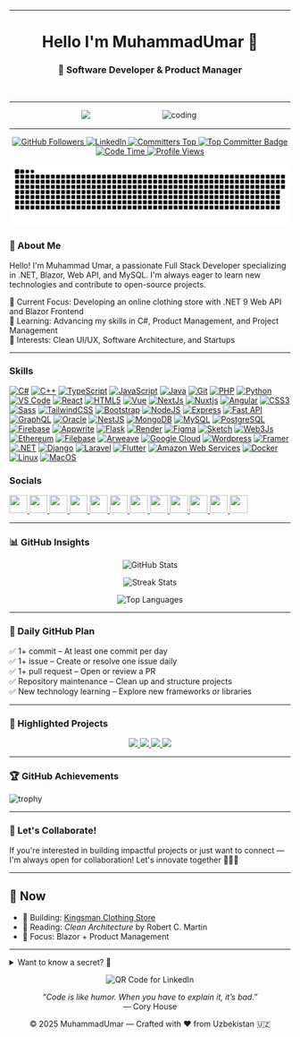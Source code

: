 ------
<h1 align="center"> Hello I'm MuhammadUmar 👋 </h1>
<h3 align="center">🚀 Software Developer & Product Manager</h3>
<br>
<hr/>   
<img align="right" src="https://camo.githubusercontent.com/2366b34bb903c09617990fb5fff4622f3e941349e846ddb7e73df872a9d21233/68747470733a2f2f63646e2e6472696262626c652e636f6d2f75736572732f3733303730332f73637265656e73686f74732f363538313234332f6176656e746f2e676966" alt="coding" width="230px">

<!-- Animation where typing my skills -->
<!-- align is center and there is img from -->
<p align="center">
  <img src="https://readme-typing-svg.herokuapp.com?font=Fira+Code&duration=3000&pause=1000&color=00F7FF&center=true&vCenter=true&width=435&lines=Full+Stack+Developer;PM+%7C+.NET+Enthusiast;Always+Learning+New+Tech"/>
</p>

---

 <!-- GitHub Followers by img.shields.io-->
<p align="center"> 
  <a href="https://github.com/CodesByUmar">
    <img src="https://img.shields.io/github/followers/CodesByUmar?style=social" alt="GitHub Followers" />
  </a>


  <!-- LinkedIn by img.shields.io -->
  <a href="https://www.linkedin.com/in/muhammadumar-asatillayev/">
    <img src="https://img.shields.io/badge/LinkedIn-Connect-blue" alt="LinkedIn" />
  </a>

<!--this is real fuckin' committer's rank-->
  <!-- Committers Top -->
  <a href="https://user-badge.committers.top/uzbekistan/CodesByUmar">
  <img src="https://user-badge.committers.top/uzbekistan/CodesByUmar.svg" alt="Committers Top" />
</a>

<a href="https://user-badge.committers.top/uzbekistan_public/CodesByUmar">
  <img src="https://user-badge.committers.top/uzbekistan_public/CodesByUmar.svg" alt="Top Committer Badge">
</a>


  <!-- Code Time by img.sh-->
  <a href="#">
    <img src="https://img.shields.io/badge/Code%20Time-3%2C989%20hrs%2055%20mins-blue?logo=visualstudiocode&logoColor=white" alt="Code Time" />
  </a>

  <!-- Profile Views by i--> 
  <a href="#">
    <img src="https://img.shields.io/badge/Profile%20Views-1%2C902%2C224-blue" alt="Profile Views" />
  </a>
</p>

<!--[![committers.top badge](https://user-badge.committers.top/uzbekistan/CodesByUmar.svg)](https://user-badge.committers.top/uzbekistan/CodesByUmar)-->

<p align="center">
 <img width="1000" src=".github/.workflows/snake.svg" alt="snake"/>
</p>

<!-- Abo -->
### 🚀 About Me

Hello! I'm Muhammad Umar, a passionate Full Stack Developer specializing in .NET, Blazor, Web API, and MySQL. I'm always eager to learn new technologies and contribute to open-source projects.

🔹 Current Focus: Developing an online clothing store with .NET 9 Web API and Blazor Frontend  
🔹 Learning: Advancing my skills in C#, Product Management, and Project Management  
🔹 Interests: Clean UI/UX, Software Architecture, and Startups

---

### Skills 
<p align="left">
<a href="https://docs.microsoft.com/en-us/dotnet/csharp/" target="_blank" rel="noreferrer"><img src="https://raw.githubusercontent.com/danielcranney/readme-generator/main/public/icons/skills/csharp-colored.svg" width="36" height="36" alt="C#" /></a>
<a href="https://docs.microsoft.com/en-us/cpp/?view=msvc-170" target="_blank" rel="noreferrer"><img src="https://raw.githubusercontent.com/danielcranney/readme-generator/main/public/icons/skills/cplusplus-colored.svg" width="36" height="36" alt="C++" /></a>
<a href="https://www.typescriptlang.org/" target="_blank" rel="noreferrer"><img src="https://raw.githubusercontent.com/danielcranney/readme-generator/main/public/icons/skills/typescript-colored.svg" width="36" height="36" alt="TypeScript" /></a>
<a href="https://developer.mozilla.org/en-US/docs/Web/JavaScript" target="_blank" rel="noreferrer"><img src="https://raw.githubusercontent.com/danielcranney/readme-generator/main/public/icons/skills/javascript-colored.svg" width="36" height="36" alt="JavaScript" /></a>
<a href="https://www.oracle.com/java/" target="_blank" rel="noreferrer"><img src="https://raw.githubusercontent.com/danielcranney/readme-generator/main/public/icons/skills/java-colored.svg" width="36" height="36" alt="Java" /></a>
<a href="https://git-scm.com/" target="_blank" rel="noreferrer"><img src="https://raw.githubusercontent.com/danielcranney/readme-generator/main/public/icons/skills/git-colored.svg" width="36" height="36" alt="Git" /></a>
<a href="https://www.php.net/" target="_blank" rel="noreferrer"><img src="https://raw.githubusercontent.com/danielcranney/readme-generator/main/public/icons/skills/php-colored.svg" width="36" height="36" alt="PHP" /></a>
<a href="https://www.python.org/" target="_blank" rel="noreferrer"><img src="https://raw.githubusercontent.com/danielcranney/readme-generator/main/public/icons/skills/python-colored.svg" width="36" height="36" alt="Python" /></a>
<a href="https://code.visualstudio.com/" target="_blank" rel="noreferrer"><img src="https://raw.githubusercontent.com/danielcranney/readme-generator/main/public/icons/skills/visualstudiocode.svg" width="36" height="36" alt="VS Code" /></a>
<a href="https://reactjs.org/" target="_blank" rel="noreferrer"><img src="https://raw.githubusercontent.com/danielcranney/readme-generator/main/public/icons/skills/react-colored.svg" width="36" height="36" alt="React" /></a>
<a href="https://developer.mozilla.org/en-US/docs/Glossary/HTML5" target="_blank" rel="noreferrer"><img src="https://raw.githubusercontent.com/danielcranney/readme-generator/main/public/icons/skills/html5-colored.svg" width="36" height="36" alt="HTML5" /></a>
<a href="https://vuejs.org/" target="_blank" rel="noreferrer"><img src="https://raw.githubusercontent.com/danielcranney/readme-generator/main/public/icons/skills/vuejs-colored.svg" width="36" height="36" alt="Vue" /></a>
<a href="https://nextjs.org/docs" target="_blank" rel="noreferrer"><img src="https://raw.githubusercontent.com/danielcranney/readme-generator/main/public/icons/skills/nextjs-colored.svg" width="36" height="36" alt="NextJs" /></a>
<a href="https://nuxtjs.org/" target="_blank" rel="noreferrer"><img src="https://raw.githubusercontent.com/danielcranney/readme-generator/main/public/icons/skills/nuxtjs-colored.svg" width="36" height="36" alt="Nuxtjs" /></a>
<a href="https://angular.io/" target="_blank" rel="noreferrer"><img src="https://raw.githubusercontent.com/danielcranney/readme-generator/main/public/icons/skills/angularjs-colored.svg" width="36" height="36" alt="Angular" /></a>
<a href="https://www.w3.org/TR/CSS/#css" target="_blank" rel="noreferrer"><img src="https://raw.githubusercontent.com/danielcranney/readme-generator/main/public/icons/skills/css3-colored.svg" width="36" height="36" alt="CSS3" /></a>
<a href="https://sass-lang.com/" target="_blank" rel="noreferrer"><img src="https://raw.githubusercontent.com/danielcranney/readme-generator/main/public/icons/skills/sass-colored.svg" width="36" height="36" alt="Sass" /></a>
<a href="https://tailwindcss.com/" target="_blank" rel="noreferrer"><img src="https://raw.githubusercontent.com/danielcranney/readme-generator/main/public/icons/skills/tailwindcss-colored.svg" width="36" height="36" alt="TailwindCSS" /></a>
<a href="https://getbootstrap.com/" target="_blank" rel="noreferrer"><img src="https://raw.githubusercontent.com/danielcranney/readme-generator/main/public/icons/skills/bootstrap-colored.svg" width="36" height="36" alt="Bootstrap" /></a>
<a href="https://nodejs.org/en/" target="_blank" rel="noreferrer"><img src="https://raw.githubusercontent.com/danielcranney/readme-generator/main/public/icons/skills/nodejs-colored.svg" width="36" height="36" alt="NodeJS" /></a>
<a href="https://expressjs.com/" target="_blank" rel="noreferrer"><img src="https://raw.githubusercontent.com/danielcranney/readme-generator/main/public/icons/skills/express-colored.svg" width="36" height="36" alt="Express" /></a>
<a href="https://fastapi.tiangolo.com/" target="_blank" rel="noreferrer"><img src="https://raw.githubusercontent.com/danielcranney/readme-generator/main/public/icons/skills/fastapi-colored.svg" width="36" height="36" alt="Fast API" /></a>
<a href="https://graphql.org/" target="_blank" rel="noreferrer"><img src="https://raw.githubusercontent.com/danielcranney/readme-generator/main/public/icons/skills/graphql-colored.svg" width="36" height="36" alt="GraphQL" /></a>
<a href="https://www.oracle.com/uk/index.html" target="_blank" rel="noreferrer"><img src="https://raw.githubusercontent.com/danielcranney/readme-generator/main/public/icons/skills/oracle-colored.svg" width="36" height="36" alt="Oracle" /></a>
<a href="https://docs.nestjs.com/" target="_blank" rel="noreferrer"><img src="https://raw.githubusercontent.com/danielcranney/readme-generator/main/public/icons/skills/nestjs-colored.svg" width="36" height="36" alt="NestJS" /></a>
<a href="https://www.mongodb.com/" target="_blank" rel="noreferrer"><img src="https://raw.githubusercontent.com/danielcranney/readme-generator/main/public/icons/skills/mongodb-colored.svg" width="36" height="36" alt="MongoDB" /></a>
<a href="https://www.mysql.com/" target="_blank" rel="noreferrer"><img src="https://raw.githubusercontent.com/danielcranney/readme-generator/main/public/icons/skills/mysql-colored.svg" width="36" height="36" alt="MySQL" /></a>
<a href="https://www.postgresql.org/" target="_blank" rel="noreferrer"><img src="https://raw.githubusercontent.com/danielcranney/readme-generator/main/public/icons/skills/postgresql-colored.svg" width="36" height="36" alt="PostgreSQL" /></a>
<a href="https://firebase.google.com/" target="_blank" rel="noreferrer"><img src="https://raw.githubusercontent.com/danielcranney/readme-generator/main/public/icons/skills/firebase-colored.svg" width="36" height="36" alt="Firebase" /></a>
<a href="https://appwrite.io/" target="_blank" rel="noreferrer"><img src="https://raw.githubusercontent.com/danielcranney/readme-generator/main/public/icons/skills/appwrite-colored.svg" width="36" height="36" alt="Appwrite" /></a>
<a href="https://flask.palletsprojects.com/en/2.0.x/" target="_blank" rel="noreferrer"><img src="https://raw.githubusercontent.com/danielcranney/readme-generator/main/public/icons/skills/flask-colored.svg" width="36" height="36" alt="Flask" /></a>
<a href="https://render.com/" target="_blank" rel="noreferrer"><img src="https://raw.githubusercontent.com/danielcranney/readme-generator/main/public/icons/skills/render-colored.svg" width="36" height="36" alt="Render" /></a>
<a href="https://www.figma.com/" target="_blank" rel="noreferrer"><img src="https://raw.githubusercontent.com/danielcranney/readme-generator/main/public/icons/skills/figma-colored.svg" width="36" height="36" alt="Figma" /></a>
<a href="https://www.sketch.com/" target="_blank" rel="noreferrer"><img src="https://raw.githubusercontent.com/danielcranney/readme-generator/main/public/icons/skills/sketch-colored.svg" width="36" height="36" alt="Sketch" /></a>
<a href="https://web3js.readthedocs.io/en/v1.7.1/#" target="_blank" rel="noreferrer"><img src="https://raw.githubusercontent.com/danielcranney/readme-generator/main/public/icons/skills/web3js-colored.svg" width="36" height="36" alt="Web3Js" /></a>
<a href="https://ethereum.org/en/" target="_blank" rel="noreferrer"><img src="https://raw.githubusercontent.com/danielcranney/readme-generator/main/public/icons/skills/ethereum-colored.svg" width="36" height="36" alt="Ethereum" /></a>
<a href="https://filebase.com/" target="_blank" rel="noreferrer"><img src="https://raw.githubusercontent.com/danielcranney/readme-generator/main/public/icons/skills/filebase-colored.svg" width="36" height="36" alt="Filebase" /></a>
<a href="https://www.arweave.org/" target="_blank" rel="noreferrer"><img src="https://raw.githubusercontent.com/danielcranney/readme-generator/main/public/icons/skills/arweave-colored.svg" width="36" height="36" alt="Arweave" /></a>
<a href="https://cloud.google.com/" target="_blank" rel="noreferrer"><img src="https://raw.githubusercontent.com/danielcranney/readme-generator/main/public/icons/skills/googlecloud-colored.svg" width="36" height="36" alt="Google Cloud" /></a>
<a href="https://wordpress.com" target="_blank" rel="noreferrer"><img src="https://raw.githubusercontent.com/danielcranney/readme-generator/main/public/icons/skills/wordpress-colored.svg" width="36" height="36" alt="Wordpress" /></a>
<a href="https://framer.com" target="_blank" rel="noreferrer"><img src="https://raw.githubusercontent.com/danielcranney/readme-generator/main/public/icons/skills/framer-colored.svg" width="36" height="36" alt="Framer" /></a>
<a href="https://dotnet.microsoft.com/en-us/" target="_blank" rel="noreferrer"><img src="https://raw.githubusercontent.com/danielcranney/readme-generator/main/public/icons/skills/dot-net-colored.svg" width="36" height="36" alt=".NET" /></a>
<a href="https://www.djangoproject.com/" target="_blank" rel="noreferrer"><img src="https://raw.githubusercontent.com/danielcranney/readme-generator/main/public/icons/skills/django-colored.svg" width="36" height="36" alt="Django" /></a>
<a href="https://laravel.com/" target="_blank" rel="noreferrer"><img src="https://raw.githubusercontent.com/danielcranney/readme-generator/main/public/icons/skills/laravel-colored.svg" width="36" height="36" alt="Laravel" /></a>
<a href="https://flutter.dev/" target="_blank" rel="noreferrer"><img src="https://raw.githubusercontent.com/danielcranney/readme-generator/main/public/icons/skills/flutter-colored.svg" width="36" height="36" alt="Flutter" /></a>
<a href="https://aws.amazon.com" target="_blank" rel="noreferrer"><img src="https://raw.githubusercontent.com/danielcranney/readme-generator/main/public/icons/skills/aws-colored.svg" width="36" height="36" alt="Amazon Web Services" /></a>
<a href="https://www.docker.com/" target="_blank" rel="noreferrer"><img src="https://raw.githubusercontent.com/danielcranney/readme-generator/main/public/icons/skills/docker-colored.svg" width="36" height="36" alt="Docker" /></a>
<a href="https://www.linux.org" target="_blank" rel="noreferrer"><img src="https://raw.githubusercontent.com/danielcranney/readme-generator/main/public/icons/skills/linux-colored.svg" width="36" height="36" alt="Linux" /></a>
<a href="https://apple.com" target="_blank" rel="noreferrer"><img src="https://raw.githubusercontent.com/danielcranney/readme-generator/main/public/icons/skills/macos-colored.svg" width="36" height="36" alt="MacOS" /></a>
                    </p>
                    

 ### Socials
                  
<p align="left"> 
<a href="https://www.codepen.io/Muhammadumar-Asatillayev" target="_blank" rel="noreferrer"> <picture> <source media="(prefers-color-scheme: dark)" srcset="https://raw.githubusercontent.com/danielcranney/readme-generator/main/public/icons/socials/codepen-dark.svg" /> <source media="(prefers-color-scheme: light)" srcset="https://raw.githubusercontent.com/danielcranney/readme-generator/main/public/icons/socials/codepen.svg" /> <img src="https://raw.githubusercontent.com/danielcranney/readme-generator/main/public/icons/socials/codepen.svg" width="32" height="32" /> </picture> </a>
<a href="https://codesandbox.io/u/codesbyumar" target="_blank" rel="noreferrer"> <picture> <source media="(prefers-color-scheme: dark)" srcset="https://raw.githubusercontent.com/danielcranney/readme-generator/main/public/icons/socials/codesandbox-dark.svg" /> <source media="(prefers-color-scheme: light)" srcset="https://raw.githubusercontent.com/danielcranney/readme-generator/main/public/icons/socials/codesandbox.svg" /> <img src="https://raw.githubusercontent.com/danielcranney/readme-generator/main/public/icons/socials/codesandbox.svg" width="32" height="32" /> </picture> </a>
<a href="https://www.dev.to/asatillayev" target="_blank" rel="noreferrer"> <picture> <source media="(prefers-color-scheme: dark)" srcset="https://raw.githubusercontent.com/danielcranney/readme-generator/main/public/icons/socials/devdotto-dark.svg" /> <source media="(prefers-color-scheme: light)" srcset="https://raw.githubusercontent.com/danielcranney/readme-generator/main/public/icons/socials/devdotto.svg" /> <img src="https://raw.githubusercontent.com/danielcranney/readme-generator/main/public/icons/socials/devdotto.svg" width="32" height="32" /> </picture> </a>
<a href="https://www.facebook.com/profile.php?id=100094112047298" target="_blank" rel="noreferrer"> <picture> <source media="(prefers-color-scheme: dark)" srcset="https://raw.githubusercontent.com/danielcranney/readme-generator/main/public/icons/socials/facebook-dark.svg" /> <source media="(prefers-color-scheme: light)" srcset="https://raw.githubusercontent.com/danielcranney/readme-generator/main/public/icons/socials/facebook.svg" /> <img src="https://raw.githubusercontent.com/danielcranney/readme-generator/main/public/icons/socials/facebook.svg" width="32" height="32" /> </picture> </a>
<a href="https://www.github.com/CodesByUmar" target="_blank" rel="noreferrer"> <picture> <source media="(prefers-color-scheme: dark)" srcset="https://raw.githubusercontent.com/danielcranney/readme-generator/main/public/icons/socials/github-dark.svg" /> <source media="(prefers-color-scheme: light)" srcset="https://raw.githubusercontent.com/danielcranney/readme-generator/main/public/icons/socials/github.svg" /> <img src="https://raw.githubusercontent.com/danielcranney/readme-generator/main/public/icons/socials/github.svg" width="32" height="32" /> </picture> </a>
<a href="http://www.instagram.com/webdevumar" target="_blank" rel="noreferrer"> <picture> <source media="(prefers-color-scheme: dark)" srcset="https://raw.githubusercontent.com/danielcranney/readme-generator/main/public/icons/socials/instagram-dark.svg" /> <source media="(prefers-color-scheme: light)" srcset="https://raw.githubusercontent.com/danielcranney/readme-generator/main/public/icons/socials/instagram.svg" /> <img src="https://raw.githubusercontent.com/danielcranney/readme-generator/main/public/icons/socials/instagram.svg" width="32" height="32" /> </picture> </a>
<a href="https://www.linkedin.com/in/muhammadumar-asatillayev/" target="_blank" rel="noreferrer"> <picture> <source media="(prefers-color-scheme: dark)" srcset="https://raw.githubusercontent.com/danielcranney/readme-generator/main/public/icons/socials/linkedin-dark.svg" /> <source media="(prefers-color-scheme: light)" srcset="https://raw.githubusercontent.com/danielcranney/readme-generator/main/public/icons/socials/linkedin.svg" /> <img src="https://raw.githubusercontent.com/danielcranney/readme-generator/main/public/icons/socials/linkedin.svg" width="32" height="32" /> </picture> </a>
<a href="http://www.medium.com/muhammadumarasatillayev" target="_blank" rel="noreferrer"> <picture> <source media="(prefers-color-scheme: dark)" srcset="https://raw.githubusercontent.com/danielcranney/readme-generator/main/public/icons/socials/medium-dark.svg" /> <source media="(prefers-color-scheme: light)" srcset="https://raw.githubusercontent.com/danielcranney/readme-generator/main/public/icons/socials/medium.svg" /> <img src="https://raw.githubusercontent.com/danielcranney/readme-generator/main/public/icons/socials/medium.svg" width="32" height="32" /> </picture> </a>
<a href="https://www.stackoverflow.com/users/19548513/muhammadumar-asatillayev" target="_blank" rel="noreferrer"> <picture> <source media="(prefers-color-scheme: dark)" srcset="https://raw.githubusercontent.com/danielcranney/readme-generator/main/public/icons/socials/stackoverflow-dark.svg" /> <source media="(prefers-color-scheme: light)" srcset="https://raw.githubusercontent.com/danielcranney/readme-generator/main/public/icons/socials/stackoverflow.svg" /> <img src="https://raw.githubusercontent.com/danielcranney/readme-generator/main/public/icons/socials/stackoverflow.svg" width="32" height="32" /> </picture> </a>
<a href="https://www.x.com/Muhammadum90252" target="_blank" rel="noreferrer"> <picture> <source media="(prefers-color-scheme: dark)" srcset="https://raw.githubusercontent.com/danielcranney/readme-generator/main/public/icons/socials/twitter-dark.svg" /> <source media="(prefers-color-scheme: light)" srcset="https://raw.githubusercontent.com/danielcranney/readme-generator/main/public/icons/socials/twitter.svg" /> <img src="https://raw.githubusercontent.com/danielcranney/readme-generator/main/public/icons/socials/twitter.svg" width="32" height="32" /> </picture> </a>
<a href="https://www.youtube.com/@MuhammadumarAsatillayev" target="_blank" rel="noreferrer"> <picture> <source media="(prefers-color-scheme: dark)" srcset="https://raw.githubusercontent.com/danielcranney/readme-generator/main/public/icons/socials/youtube-dark.svg" /> <source media="(prefers-color-scheme: light)" srcset="https://raw.githubusercontent.com/danielcranney/readme-generator/main/public/icons/socials/youtube.svg" /> <img src="https://raw.githubusercontent.com/danielcranney/readme-generator/main/public/icons/socials/youtube.svg" width="32" height="32" /> </picture> </a> 
<a href="https://www.threads.net/@webdevumar" target="_blank" rel="noreferrer"> <picture> <source media="(prefers-color-scheme: dark)" srcset="https://raw.githubusercontent.com/danielcranney/readme-generator/main/public/icons/socials/threads-dark.svg" /> <source media="(prefers-color-scheme: light)" srcset="https://raw.githubusercontent.com/danielcranney/readme-generator/main/public/icons/socials/threads.svg" /> <img src="https://raw.githubusercontent.com/danielcranney/readme-generator/main/public/icons/socials/threads.svg" width="32" height="32" /> </picture> </a>
</p>

---

### 📊 GitHub Insights

<p align="center">
  <img src="https://github-readme-stats.vercel.app/api?username=CodesByUmar&show_icons=true&theme=github_dark&hide=stars&rank_icon=github" alt="GitHub Stats" width="60%"/>
</p>
<p align="center">
  <img src="https://github-readme-streak-stats.herokuapp.com/?user=CodesByUmar&theme=github-dark-blue" alt="Streak Stats" width="60%"/>
</p>
<p align="center">
  <img src="https://github-readme-stats.vercel.app/api/top-langs/?username=CodesByUmar&layout=compact&theme=github_dark" alt="Top Languages" width="50%"/>
</p>

---

### 📆 Daily GitHub Plan

✅ 1+ commit – At least one commit per day  
✅ 1+ issue – Create or resolve one issue daily  
✅ 1+ pull request – Open or review a PR  
✅ Repository maintenance – Clean up and structure projects  
✅ New technology learning – Explore new frameworks or libraries

---

### 📌 Highlighted Projects

<p align="center">
  <a href="https://github.com/CodesByUmar/Online_Shop_App">
    <img src="https://github-readme-stats.vercel.app/api/pin/?username=CodesByUmar&repo=Online_Shop_App&theme=github_dark"/>
  </a>
  <a href="https://github.com/CodesByUmar/Free_Coin_Wallet">
    <img src="https://github-readme-stats.vercel.app/api/pin/?username=CodesByUmar&repo=Free_Coin_Wallet&theme=github_dark"/>
  </a>
  <a href="https://github.com/CodesByUmar/Uber_Password">
    <img src="https://github-readme-stats.vercel.app/api/pin/?username=CodesByUmar&repo=Uber_Password&theme=github_dark"/>
  </a>
  <a href="https://github.com/CodesByUmar/PHP_Yandex_Taxi_API_Master">
    <img src="https://github-readme-stats.vercel.app/api/pin/?username=CodesByUmar&repo=PHP_Yandex_Taxi_API_Master&theme=github_dark"/>
  </a>
</p>

---

### 🏆 GitHub Achievements

![trophy](https://github-profile-trophy.vercel.app/?username=CodesByUmar&theme=dracula&margin-w=10&no-frame=true)

--- 

### 🤝 Let's Collaborate!

If you're interested in building impactful projects or just want to connect — I'm always open for collaboration! Let's innovate together 👨‍💻✨

---

## 📍 Now
- 🔨 Building: [Kingsman Clothing Store](https://github.com/CodesByUmar/Kingsman-Store)
- 📘 Reading: *Clean Architecture* by Robert C. Martin
- 🎯 Focus: Blazor + Product Management

---
 
<details>
  <summary>Want to know a secret? 🤫</summary>
  I once built a full-stack app using only one hand while drinking tea. ☕💻
</details>

<p align="center">
  <img src="https://api.qrserver.com/v1/create-qr-code/?size=150x150&data=https://www.linkedin.com/in/muhammadumar-asatillayev/" alt="QR Code for LinkedIn">
</p>

<p align="center">
  <i>“Code is like humor. When you have to explain it, it’s bad.”</i><br>
  — Cory House
</p>


<p align="center">
  © 2025 MuhammadUmar — Crafted with ❤️ from Uzbekistan 🇺🇿
</p>
